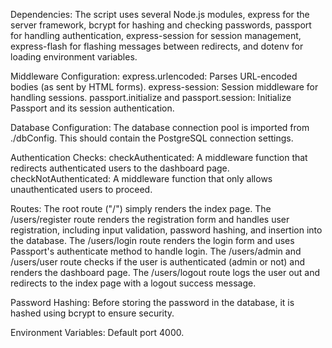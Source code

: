 Dependencies: The script uses several Node.js modules, express for the server framework, bcrypt for hashing and checking passwords, passport for handling authentication, express-session for session management, express-flash for flashing messages between redirects, and dotenv for loading environment variables.

Middleware Configuration:
    express.urlencoded: Parses URL-encoded bodies (as sent by HTML forms).
    express-session: Session middleware for handling sessions.
    passport.initialize and passport.session: Initialize Passport and its session authentication.

Database Configuration: The database connection pool is imported from ./dbConfig. This should contain the PostgreSQL connection settings.

Authentication Checks:
    checkAuthenticated: A middleware function that redirects authenticated users to the dashboard page.
    checkNotAuthenticated: A middleware function that only allows unauthenticated users to proceed.

  Routes:
    The root route ("/") simply renders the index page.
    The /users/register route renders the registration form and handles user registration, including input validation, password hashing, and insertion into the database.
    The /users/login route renders the login form and uses Passport's authenticate method to handle login.
    The /users/admin and /users/user route checks if the user is authenticated (admin or not) and renders the dashboard page.
    The /users/logout route logs the user out and redirects to the index page with a logout success message.

  Password Hashing: Before storing the password in the database, it is hashed using bcrypt to ensure security.

  Environment Variables: Default port 4000.

